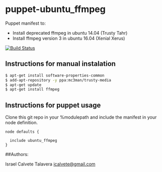 # puppet-ubuntu_ffmpeg

Puppet manifest to:

* Install deprecated ffmpeg in ubuntu 14.04  (Trusty Tahr)
* Install ffmpeg version 3 in ubuntu 16.04  (Xenial Xerus)

[![Build Status](https://secure.travis-ci.org/icalvete/puppet-ubuntu_ffmpeg.png)](http://travis-ci.org/icalvete/puppet-ubuntu_ffmpeg)

## Instructions for manual instalation

```bash
$ apt-get install software-properties-common
$ add-apt-repository -y ppa:mc3man/trusty-media
$ apt-get update
$ apt-get install ffmpeg
```
## Instructions for puppet usage

Clone this git repo in your %modulepath and include the manifest in your node definition.

```puppet
node defaults {

  include ubuntu_ffmpeg
}
```

##Authors:

Israel Calvete Talavera <icalvete@gmail.com>
